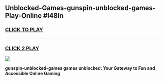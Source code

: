 
## Unblocked-Games-gunspin-unblocked-games-Play-Online #l48ln
<h3>
<a href="https://news.freeplayer.one?title=gunspin-unblocked-games&ref=3">CLICK TO PLAY</a></h3>
<hr>

<h3>
<a href="https://news.freeplayer.one?title=gunspin-unblocked-games&ref=3">CLICK 2 PLAY</a>
  
</h3>

<a href="https://news.freeplayer.one?title=gunspin-unblocked-games&ref=3"><img src="https://clearcache.store/games.png"></a>


**gunspin-unblocked-games games unblocked: Your Gateway to Fun and Accessible Online Gaming**
